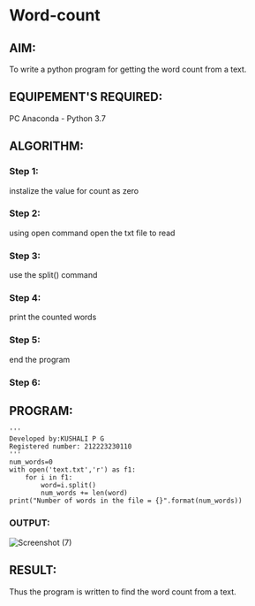# Word-count
## AIM:
To write a python program for getting the word count from a text.
## EQUIPEMENT'S REQUIRED: 
PC
Anaconda - Python 3.7
## ALGORITHM: 
### Step 1:
instalize the value for count as zero

### Step 2: 
using open command open the txt file to read
 
### Step 3: 
use the split() command

### Step 4:  
print the counted words

### Step 5: 
end the program

### Step 6: 

## PROGRAM:
```
'''
Developed by:KUSHALI P G
Registered number: 212223230110
'''
num_words=0
with open('text.txt','r') as f1:
    for i in f1:
        word=i.split()
        num_words += len(word)
print("Number of words in the file = {}".format(num_words))
```

### OUTPUT:

![Screenshot (7)](https://github.com/RAGALASAIVIVEK/Word-count/assets/144979718/c899cf35-bebd-4119-88c5-f10781606b3e)




## RESULT:
Thus the program is written to find the word count from a text.
